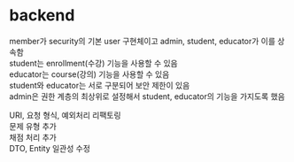 # backend
member가 security의 기본 user 구현체이고 admin, student, educator가 이를 상속함<br>
student는 enrollment(수강) 기능을 사용할 수 있음<br>
educator는 course(강의) 기능을 사용할 수 있음<br>
student와 educator는 서로 구분되어 보안 제한이 있음<br>
admin은 권한 계층의 최상위로 설정해서 student, educator의 기능을 가지도록 했음

URI, 요청 형식, 예외처리 리팩토링<br>
문제 유형 추가<br>
채점 처리 추가<br>
DTO, Entity 일관성 수정<br>
